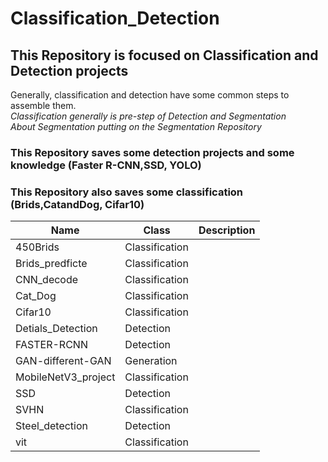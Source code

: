 # Classification_Detection

## This Repository is focused on Classification and Detection projects 
Generally, classification and detection have some common steps to assemble them.  
*Classification generally is pre-step of Detection and Segmentation*  
*About Segmentation putting on the Segmentation Repository*

### This Repository saves some detection projects and some knowledge (Faster R-CNN,SSD, YOLO)  
### This Repository also saves some classification (Brids,CatandDog, Cifar10)  


|Name|Class|Description|
| --- | --- | --- |
| 450Brids | Classification ||
| Brids_predficte | Classification ||
| CNN_decode | Classification ||
| Cat_Dog | Classification ||
| Cifar10| Classification ||
| Detials_Detection| Detection ||
| FASTER-RCNN| Detection ||
| GAN-different-GAN| Generation ||
| MobileNetV3_project| Classification ||
| SSD| Detection ||
| SVHN| Classification ||
| Steel_detection| Detection ||
| vit| Classification ||
